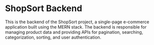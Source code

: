 

# ShopSort Backend

This is the backend of the ShopSort project, a single-page e-commerce application built using the MERN stack. The backend is responsible for managing product data and providing APIs for pagination, searching, categorization, sorting, and user authentication.
